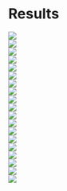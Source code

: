 # Results  
  
![](content-2103311609.png)  
![](SmallCreation-2021-04-01_13-09-12.png)  
![](SmallCreation-2021-04-01_13-09-12.png)  
![](SmallCreation_2021-04-06_01-43-49.png)  
![](SmallCreation_2021-04-06_01-43-49.png)  
![](SmallCreation_2021-04-06_01-49-55.png)  
![](SmallCreation_2021-04-06_01-49-55.png)  
![](SmallCreation_2021-04-06_01-53-43.png)  
![](SmallCreation_2021-04-06_01-53-43.png)  
![](SmallCreation_2021-04-06_11-58-19.png)  
![](SmallCreation_2021-04-06_11-58-19.png)  
![](SmallCreation_Screenshot_from_2021-04-04_22-49-15.png)  
![](SmallCreation_Screenshot_from_2021-04-04_22-49-15.png)  
![](SmallCreation_2021-04-06_11-58-19.result.jpg)  
![](Picasso-2021-03-05_10-43-11.jpeg)  
![](Picasso-210304.jpeg)  
![](Picasso-210305.jpeg)  
![](stylized-2103311609-cezanne-v0180.jpeg)  
![](stylized-2103311609-picasso-3165.jpeg)  

